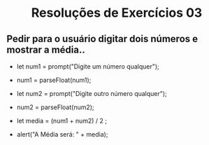 <h1 align="center">Resoluções de Exercícios 03</h1>

  ## Pedir para o usuário digitar dois números e mostrar a média..

  - let num1 = prompt("Digite um número qualquer");
  -  num1 = parseFloat(num1);
  -  let num2 = prompt("Digite outro número qualquer");
  -  num2 = parseFloat(num2);

  -  let media = (num1 + num2) / 2 ;

  -  alert("A Média será: " + media);

